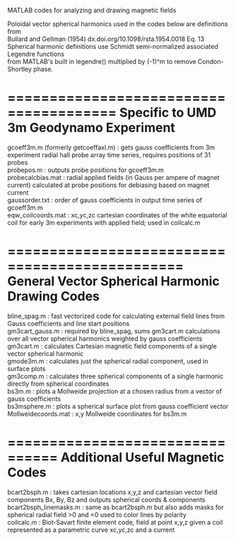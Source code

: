 MATLAB codes for analyzing and drawing magnetic fields  

Poloidal vector spherical harmonics used in the codes below are definitions from  
Bullard and Gellman (1954) dx.doi.org/10.1098/rsta.1954.0018 Eq. 13  
Spherical harmonic definitions use Schmidt semi-normalized associated Legendre functions  
from MATLAB's built in legendre() multiplied by (-1)^m to remove Condon-Shortley phase.  

=======================================
Specific to UMD 3m Geodynamo Experiment
=======================================  

gcoeff3m.m (formerly getcoeffaxl.m) : gets gauss coefficients from 3m experiment radial hall probe array time series, requires positions of 31 probes  
probepos.m : outputs probe positions for gcoeff3m.m  
probecalcbias.mat : radial applied fields (in Gauss per ampere of magnet current) calculated at probe positions for debiasing based on magnet current  
gaussorder.txt : order of gauss coefficients in output time series of gcoeff3m.m  
eqw_coilcoords.mat : xc,yc,zc cartesian coordinates of the white equatorial coil for early 3m experiments with applied field; used in coilcalc.m  
  
===============================================
General Vector Spherical Harmonic Drawing Codes
===============================================
  
bline_spag.m : fast vectorized code for calculating external field lines from Gauss coefficients and line start positions  
gm3cart_gauss.m : required by bline_spag, sums gm3cart.m calculations over all vector spherical harmonics weighted by gauss coefficients  
gm3cart.m : calculates Cartesian magnetic field components of a single vector spherical harmonic  
gmode3m.m : calculates just the spherical radial component, used in surface plots  
gm3comp.m : calculates three spherical components of a single harmonic directly from spherical coordinates  
bs3m.m : plots a Mollweide projection at a chosen radius from a vector of gauss coefficients  
bs3msphere.m : plots a spherical surface plot from gauss coefficient vector  
Mollweidecoords.mat : x,y Mollweide coordinates for bs3m.m  

================================
Additional Useful Magnetic Codes  
================================

bcart2bsph.m : takes cartesian locations x,y,z and cartesian vector field components Bx, By, Bz and outputs spherical coords & components  
bcart2bsph_linemasks.m : same as bcart2bsph.m but also adds masks for spherical radial field >0 and <0 used to color lines by polarity  
coilcalc.m : Biot-Savart finite element code, field at point x,y,z given a coil represented as a parametric curve xc,yc,zc and a current  



